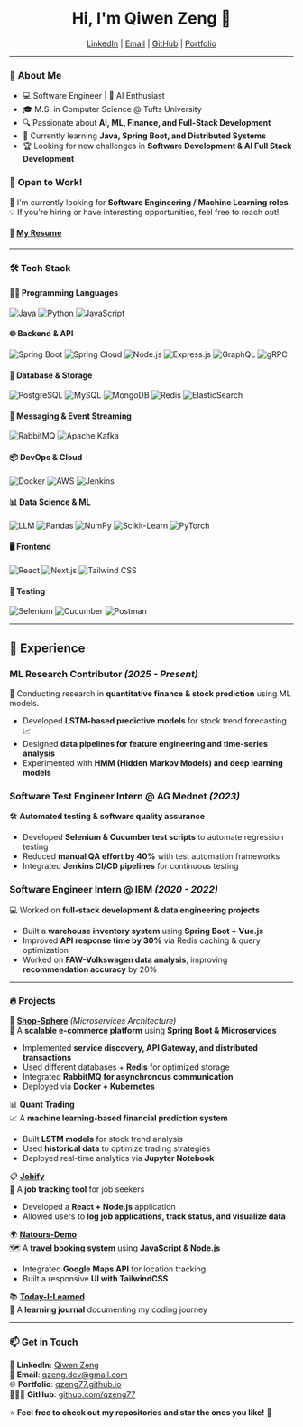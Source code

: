<h1 align="center">Hi, I'm Qiwen Zeng 👋</h1>

<p align="center">
  <a href="https://www.linkedin.com/in/qiwen-zeng/">LinkedIn</a> |
  <a href="mailto:qzeng.dev@gmail.com">Email</a> |
  <a href="https://github.com/qzeng77">GitHub</a> |
  <a href="https://qzeng77.github.io/">Portfolio</a>
  
</p>

---

### 🚀 **About Me**
- 💻 Software Engineer | 🌟 AI Enthusiast
- 🎓 M.S. in Computer Science @ Tufts University
- 🔍 Passionate about **AI, ML, Finance, and Full-Stack Development**
- 🌱 Currently learning **Java, Spring Boot, and Distributed Systems**
- 🏆 Looking for new challenges in **Software Development & AI Full Stack Development**

### 🚀 **Open to Work!**
🎯 I'm currently looking for **Software Engineering / Machine Learning roles**.  
💡 If you're hiring or have interesting opportunities, feel free to reach out! 

#### 📄 **[My Resume](https://qzeng77.github.io/resume_qiwen_zeng.pdf)**

---

### 🛠 **Tech Stack**

#### **👨‍💻 Programming Languages**
![Java](https://img.shields.io/badge/Java-ED8B00?style=for-the-badge&logo=openjdk&logoColor=white)
![Python](https://img.shields.io/badge/Python-3776AB?style=for-the-badge&logo=python&logoColor=white)
![JavaScript](https://img.shields.io/badge/JavaScript-F7DF1E?style=for-the-badge&logo=javascript&logoColor=black)

#### **🌐 Backend & API**
![Spring Boot](https://img.shields.io/badge/Spring%20Boot-6DB33F?style=for-the-badge&logo=spring-boot&logoColor=white)
![Spring Cloud](https://img.shields.io/badge/Spring%20Cloud-6DB33F?style=for-the-badge&logo=spring&logoColor=white)
![Node.js](https://img.shields.io/badge/Node.js-339933?style=for-the-badge&logo=node.js&logoColor=white)
![Express.js](https://img.shields.io/badge/Express.js-000000?style=for-the-badge&logo=express&logoColor=white)
![GraphQL](https://img.shields.io/badge/GraphQL-E10098?style=for-the-badge&logo=graphql&logoColor=white)
![gRPC](https://img.shields.io/badge/gRPC-4285F4?style=for-the-badge&logo=grpc&logoColor=white)

#### **💾 Database & Storage**
![PostgreSQL](https://img.shields.io/badge/PostgreSQL-316192?style=for-the-badge&logo=postgresql&logoColor=white)
![MySQL](https://img.shields.io/badge/MySQL-4479A1?style=for-the-badge&logo=mysql&logoColor=white)
![MongoDB](https://img.shields.io/badge/MongoDB-47A248?style=for-the-badge&logo=mongodb&logoColor=white)
![Redis](https://img.shields.io/badge/Redis-DC382D?style=for-the-badge&logo=redis&logoColor=white)
![ElasticSearch](https://img.shields.io/badge/ElasticSearch-005571?style=for-the-badge&logo=elasticsearch&logoColor=white)

#### **📡 Messaging & Event Streaming**
![RabbitMQ](https://img.shields.io/badge/RabbitMQ-FF6600?style=for-the-badge&logo=rabbitmq&logoColor=white)
![Apache Kafka](https://img.shields.io/badge/Apache%20Kafka-231F20?style=for-the-badge&logo=apache-kafka&logoColor=white)

#### **📦 DevOps & Cloud**
![Docker](https://img.shields.io/badge/Docker-2496ED?style=for-the-badge&logo=docker&logoColor=white)
![AWS](https://img.shields.io/badge/AWS-%23FF9900.svg?style=for-the-badge&logo=amazon-aws&logoColor=white)
![Jenkins](https://img.shields.io/badge/Jenkins-D24939?style=for-the-badge&logo=jenkins&logoColor=white)

#### **📊 Data Science & ML**
![LLM](https://img.shields.io/badge/LLM-%2300A3E0.svg?style=for-the-badge&logo=openai&logoColor=white)
![Pandas](https://img.shields.io/badge/Pandas-150458?style=for-the-badge&logo=pandas&logoColor=white)
![NumPy](https://img.shields.io/badge/NumPy-013243?style=for-the-badge&logo=numpy&logoColor=white)
![Scikit-Learn](https://img.shields.io/badge/Scikit%20Learn-F7931E?style=for-the-badge&logo=scikit-learn&logoColor=white)
![PyTorch](https://img.shields.io/badge/PyTorch-EE4C2C?style=for-the-badge&logo=pytorch&logoColor=white)

#### **🖥 Frontend**
![React](https://img.shields.io/badge/React-61DAFB?style=for-the-badge&logo=react&logoColor=black)
![Next.js](https://img.shields.io/badge/Next.js-000000?style=for-the-badge&logo=nextdotjs&logoColor=white)
![Tailwind CSS](https://img.shields.io/badge/Tailwind_CSS-38B2AC?style=for-the-badge&logo=tailwind-css&logoColor=white)

#### **📜 Testing**
![Selenium](https://img.shields.io/badge/Selenium-43B02A?style=for-the-badge&logo=selenium&logoColor=white)
![Cucumber](https://img.shields.io/badge/Cucumber-23D96C?style=for-the-badge&logo=cucumber&logoColor=white)
![Postman](https://img.shields.io/badge/Postman-FF6C37?style=for-the-badge&logo=postman&logoColor=white)

---

## 💼 **Experience**

### **ML Research Contributor** *(2025 - Present)*
🔬 Conducting research in **quantitative finance & stock prediction** using ML models.  
- Developed **LSTM-based predictive models** for stock trend forecasting 📈  
- Designed **data pipelines for feature engineering and time-series analysis**  
- Experimented with **HMM (Hidden Markov Models) and deep learning models**  

### **Software Test Engineer Intern @ AG Mednet** *(2023)*
🛠 **Automated testing & software quality assurance**  
- Developed **Selenium & Cucumber test scripts** to automate regression testing  
- Reduced **manual QA effort by 40%** with test automation frameworks  
- Integrated **Jenkins CI/CD pipelines** for continuous testing  

### **Software Engineer Intern @ IBM** *(2020 - 2022)*
💻 Worked on **full-stack development & data engineering projects**  
- Built a **warehouse inventory system** using **Spring Boot + Vue.js**  
- Improved **API response time by 30%** via Redis caching & query optimization  
- Worked on **FAW-Volkswagen data analysis**, improving **recommendation accuracy** by 20%  

---

### 🔥 **Projects**
🚀 **[Shop-Sphere](https://github.com/qzeng77/shop-sphere)** *(Microservices Architecture)*  
🛒 A **scalable e-commerce platform** using **Spring Boot & Microservices**  
- Implemented **service discovery, API Gateway, and distributed transactions**
- Used different databases + **Redis** for optimized storage
- Integrated **RabbitMQ for asynchronous communication**
- Deployed via **Docker + Kubernetes**

📊 **Quant Trading**  
📈 A **machine learning-based financial prediction system**  
- Built **LSTM models** for stock trend analysis  
- Used **historical data** to optimize trading strategies  
- Deployed real-time analytics via **Jupyter Notebook**  

📋 **[Jobify](https://github.com/qzeng77/jobify)**  
📌 A **job tracking tool** for job seekers  
- Developed a **React + Node.js** application  
- Allowed users to **log job applications, track status, and visualize data**  

🌍 **[Natours-Demo](https://github.com/qzeng77/natours-demo)**  
🗺️ A **travel booking system** using **JavaScript & Node.js**  
- Integrated **Google Maps API** for location tracking  
- Built a responsive **UI with TailwindCSS**  

📚 **[Today-I-Learned](https://github.com/qzeng77/today-i-learned)**  
📝 A **learning journal** documenting my coding journey  

---

### 📫 **Get in Touch**
💼 **LinkedIn**: [Qiwen Zeng](https://www.linkedin.com/in/qiwen-zeng/)  
📧 **Email**: [qzeng.dev@gmail.com](mailto:qzeng.dev@gmail.com)  
🌐 **Portfolio**: [qzeng77.github.io](https://qzeng77.github.io/)  
👩🏻‍💻 **GitHub**: [github.com/qzeng77](https://github.com/qzeng77)

⭐ **Feel free to check out my repositories and star the ones you like!** 🚀

